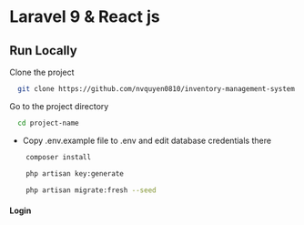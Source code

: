 # Laravel 9 & React js


## Run Locally

Clone the project

```bash
  git clone https://github.com/nvquyen0810/inventory-management-system.git project-name
```

Go to the project directory

```bash
  cd project-name
```

-   Copy .env.example file to .env and edit database credentials there

```bash
    composer install
```

```bash
    php artisan key:generate
```

```bash
    php artisan migrate:fresh --seed
```

#### Login


